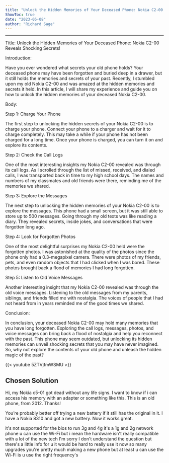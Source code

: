 ```yaml
---
title: "Unlock the Hidden Memories of Your Deceased Phone: Nokia C2-00 Reveals Shocking Secrets!"
ShowToc: true 
date: "2023-05-08"
author: "Richard Sage"
---
```

*****
Title: Unlock the Hidden Memories of Your Deceased Phone: Nokia C2-00 Reveals Shocking Secrets!

Introduction:

Have you ever wondered what secrets your old phone holds? Your deceased phone may have been forgotten and buried deep in a drawer, but it still holds the memories and secrets of your past. Recently, I stumbled upon my old Nokia C2-00 and was amazed at the hidden memories and secrets it held. In this article, I will share my experience and guide you on how to unlock the hidden memories of your deceased Nokia C2-00.

Body:

Step 1: Charge Your Phone

The first step to unlocking the hidden secrets of your Nokia C2-00 is to charge your phone. Connect your phone to a charger and wait for it to charge completely. This may take a while if your phone has not been charged for a long time. Once your phone is charged, you can turn it on and explore its contents.

Step 2: Check the Call Logs

One of the most interesting insights my Nokia C2-00 revealed was through its call logs. As I scrolled through the list of missed, received, and dialed calls, I was transported back in time to my high school days. The names and numbers of my classmates and old friends were there, reminding me of the memories we shared.

Step 3: Explore the Messages

The next step to unlocking the hidden memories of your Nokia C2-00 is to explore the messages. This phone had a small screen, but it was still able to store up to 500 messages. Going through my old texts was like reading a diary. They revealed secrets, inside jokes, and conversations that were forgotten long ago.

Step 4: Look for Forgotten Photos

One of the most delightful surprises my Nokia C2-00 held were the forgotten photos. I was astonished at the quality of the photos since the phone only had a 0.3-megapixel camera. There were photos of my friends, pets, and even random objects that I had clicked when I was bored. These photos brought back a flood of memories I had long forgotten.

Step 5: Listen to Old Voice Messages

Another interesting insight that my Nokia C2-00 revealed was through the old voice messages. Listening to the old messages from my parents, siblings, and friends filled me with nostalgia. The voices of people that I had not heard from in years reminded me of the good times we shared.

Conclusion:

In conclusion, your deceased Nokia C2-00 may hold many memories that you have long forgotten. Exploring the call logs, messages, photos, and voice messages can bring back a flood of nostalgia and help you reconnect with the past. This phone may seem outdated, but unlocking its hidden memories can unveil shocking secrets that you may have never imagined. So, why not explore the contents of your old phone and unleash the hidden magic of the past?

{{< youtube 5ZTVjfmWSMU >}} 



## Chosen Solution
 Hi, my Nokia c5-01 got dead without any life signs. I want to know if i can access his memory with an adapter or something like this. This is an old phone, from 2012.
Thanks!

 You’re probably better off trying a new battery if it still has the original in it. I have a Nokia 8310 and got a new battery. Now it works great.

 it's not supported for the bios to run 3g and 4g it's a 1g and 2g network phone u can use the Wi-Fi but i mean the hardware isn't really compatible with a lot of the new tech I'm sorry I don't understand the question but there's a little info for u it would be hard to really use it now so many upgrades you're pretty much making a new phone but at least u can use the Wi-Fi is u use the right frequency's




